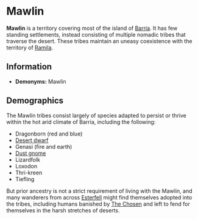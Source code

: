 # Mawlin

**Mawlin** is a territory covering most of the island of [Barria](../ch-1-welcome-to-mote/esterfell/barria.md). It has few standing settlements, instead consisting of multiple nomadic tribes that traverse the desert. These tribes maintain an uneasy coexistence with the territory of [Ramila](ramila.md).

## Information

- **Demonyms:** Mawlin

## Demographics

The Mawlin tribes consist largely of species adapted to persist or thrive within the hot arid climate of Barria, including the following:

- Dragonborn (red and blue)
- [Desert dwarf](../ch-5-character-options/species/dwarf.md#desert-dwarf)
- Genasi (fire and earth)
- [Dust gnome](../ch-5-character-options/species/gnome.md#dust-gnome)
- Lizardfolk
- Loxodon
- Thri-kreen
- Tiefling

But prior ancestry is not a strict requirement of living with the Mawlin, and many wanderers from across [Esterfell](../ch-1-welcome-to-mote/esterfell/esterfell.md) might find themselves adopted into the tribes, including humans banished by [The Chosen](../ch-2-people-of-mote/organizations/the-chosen/the-chosen.md) and left to fend for themselves in the harsh stretches of deserts.
